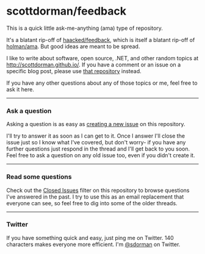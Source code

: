 # scottdorman/feedback

This is a quick little ask-me-anything (ama) type of repository.

It's a blatant rip-off of [haacked/feedback](https://github.com/haacked/feedback), which is itself a blatant rip-off of [holman/ama](https://github.com/holman/ama). But good ideas are meant to be spread.

I like to write about software, open source, .NET, and other random topics at http://scottdorman.github.io/. If you have a comment or an issue on a specific blog post, please use [that repository](https://github.com/scottdorman/scottdorman.github.io/issues/new) instead.

If you have any other questions about any of those topics or me, feel free to ask it here.

---

### Ask a question

Asking a question is as easy as [creating a new issue](https://github.com/scottdorman/feedback/issues/new) on this repository.

I'll try to answer it as soon as I can get to it. Once I answer I'll close the issue just so I know what I've covered, but don't worry- if you have any further questions just respond in the thread and I'll get back to you soon. Feel free to ask a question on any old issue too, even if you didn't create it.

---

### Read some questions

Check out the [Closed Issues](https://github.com/scottdorman/feedback/issues?sort=created&direction=desc&state=closed&page=1)
filter on this repository to browse questions I've answered in the past. I try to use this as an email replacement that everyone can see, so feel free to dig into some of the older threads.

---

### Twitter

If you have something quick and easy, just ping me on Twitter. 140 characters makes everyone more efficient. I'm [@sdorman](https://twitter.com/sdorman) on Twitter.
